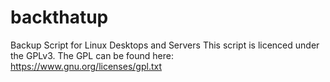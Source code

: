 # backthatup
Backup Script for Linux Desktops and Servers
This script is licenced under the GPLv3. The 
GPL can be found here: https://www.gnu.org/licenses/gpl.txt
